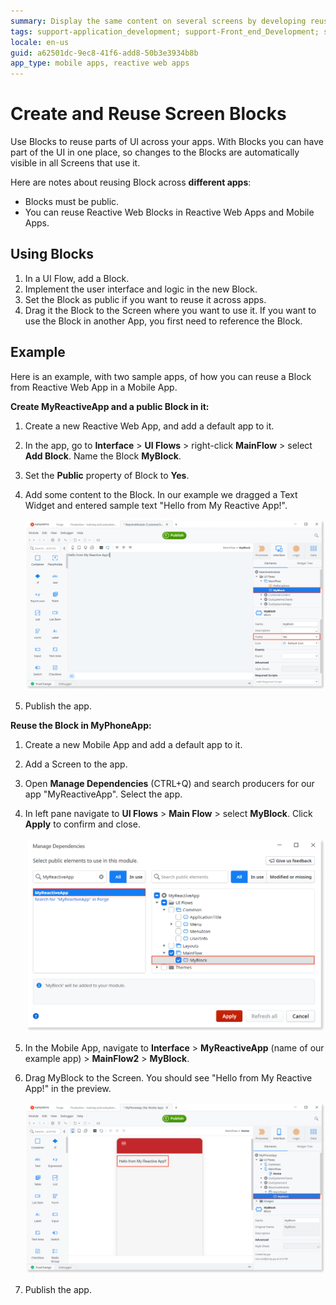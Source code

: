 ```yaml
---
summary: Display the same content on several screens by developing reusable Blocks.
tags: support-application_development; support-Front_end_Development; support-Mobile_Apps; support-webapps
locale: en-us
guid: a62501dc-9ec8-41f6-add8-50b3e3934b8b
app_type: mobile apps, reactive web apps
---
```


# Create and Reuse Screen Blocks

Use Blocks to reuse parts of UI across your apps. With Blocks you can have part of the UI in one place, so changes to the Blocks are automatically visible in all Screens that use it.

Here are notes about reusing Block across **different apps**:
* Blocks must be public.
* You can reuse Reactive Web Blocks in Reactive Web Apps and Mobile Apps. 

## Using Blocks

1. In a UI Flow, add a Block.
1. Implement the user interface and logic in the new Block.
1. Set the Block as public if you want to reuse it across apps.
1. Drag it the Block to the Screen where you want to use it. If you want to use the Block in another App, you first need to reference the Block.

## Example

Here is an example, with two sample apps, of how you can reuse a Block from Reactive Web App in a Mobile App.

**Create MyReactiveApp and a public Block in it:**

1. Create a new Reactive Web App, and add a default app to it.
1. In the app, go to **Interface** > **UI Flows** > right-click **MainFlow** > select **Add Block**. Name the Block **MyBlock**.
1. Set the **Public** property of Block to **Yes**.
1. Add some content to the Block. In our example we dragged a Text Widget and entered sample text "Hello from My Reactive App!".

    ![Source app with a public Block](<images/block-reuse-source-app.png?width=600>)

1. Publish the app.

**Reuse the Block in MyPhoneApp:**

1. Create a new Mobile App and add a default app to it.
1. Add a Screen to the app.
1. Open **Manage Dependencies** (CTRL+Q) and search producers for our app "MyReactiveApp". Select the app.
1. In left pane navigate to **UI Flows** > **Main Flow** > select **MyBlock**. Click **Apply** to confirm and close.

    ![The Block in Manage Dependencies dialog](<images/block-reuse-manage-dependencies.png?width=600>)

1. In the Mobile App, navigate to **Interface** > **MyReactiveApp** (name of our example app) > **MainFlow2** > **MyBlock**.
1. Drag MyBlock to the Screen. You should see "Hello from My Reactive App!" in the preview.

    ![The source Block in the preview](<images/block-reuse-target-app.png?width=600>)

1. Publish the app.

